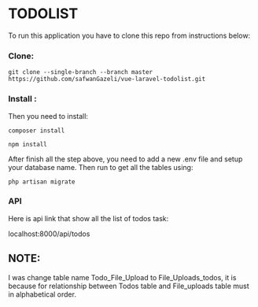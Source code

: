 # TODOLIST 
To run this application you have to clone this repo from instructions below: 

### Clone: 

```git clone --single-branch --branch master https://github.com/safwanGazeli/vue-laravel-todolist.git```


### Install : 

Then you need to install: 

```composer install```

```npm install```


After finish all the step above, you need to add a new .env file and setup your database name. Then run to get all the tables using:

```php artisan migrate```


### API
Here is api link that show all the list of todos task:

localhost:8000/api/todos

## NOTE:

I was change table name Todo_File_Upload to File_Uploads_todos, it is because for relationship between Todos table and File_uploads table must in alphabetical order. 
